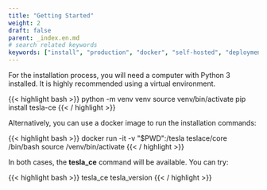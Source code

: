 ```yaml
---
title: "Getting Started"
weight: 2
draft: false
parent: _index.en.md
# search related keywords
keywords: ["install", "production", "docker", "self-hosted", "deployment"]
---
```


For the installation process, you will need a computer with Python 3 installed. It is highly recommended using a 
virtual environment.

{{< highlight bash >}}
python -m venv venv
source venv/bin/activate
pip install tesla-ce
{{< / highlight >}}

Alternatively, you can use a docker image to run the installation commands:

{{< highlight bash >}}
docker run -it -v "$PWD":/tesla teslace/core /bin/bash
source /venv/bin/activate
{{< / highlight >}}

In both cases, the **tesla_ce** command will be available. You can try:

{{< highlight bash >}}
tesla_ce tesla_version
{{< / highlight >}}

